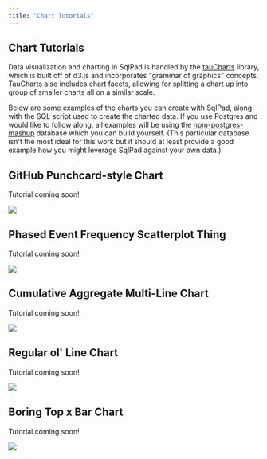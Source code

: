 ```yaml
---
title: "Chart Tutorials"
---
```


## Chart Tutorials

Data visualization and charting in SqlPad is handled by the [tauCharts](http://taucharts.com/) library, which is built off of d3.js and incorporates "grammar of graphics" concepts. TauCharts also includes chart facets, allowing for splitting a chart up into group of smaller charts all on a similar scale. 

Below are some examples of the charts you can create with SqlPad, along with the SQL script used to create the charted data. If you use Postgres and would like to follow along, all examples will be using the [npm-postgres-mashup](https://github.com/rickbergfalk/npm-postgres-mashup) database which you can build yourself. (This particular database isn't the most ideal for this work but it should at least provide a good example how you might leverage SqlPad against your own data.)


## GitHub Punchcard-style Chart

Tutorial coming soon!

<img class="u-max-full-width" src="/sqlpad/images/tutorials/chart-output-punchcard.png"/>


## Phased Event Frequency Scatterplot Thing

Tutorial coming soon!

<img class="u-max-full-width" src="/sqlpad/images/tutorials/chart-output-publish-frequency-thing.png"/>


## Cumulative Aggregate Multi-Line Chart

Tutorial coming soon!

<img class="u-max-full-width" src="/sqlpad/images/tutorials/chart-output-cumulative-line.png"/>


## Regular ol' Line Chart

Tutorial coming soon!

<img class="u-max-full-width" src="/sqlpad/images/tutorials/chart-output-line.png"/>


## Boring Top x Bar Chart

Tutorial coming soon!

<img class="u-max-full-width" src="/sqlpad/images/tutorials/chart-output-top-bar.png"/>